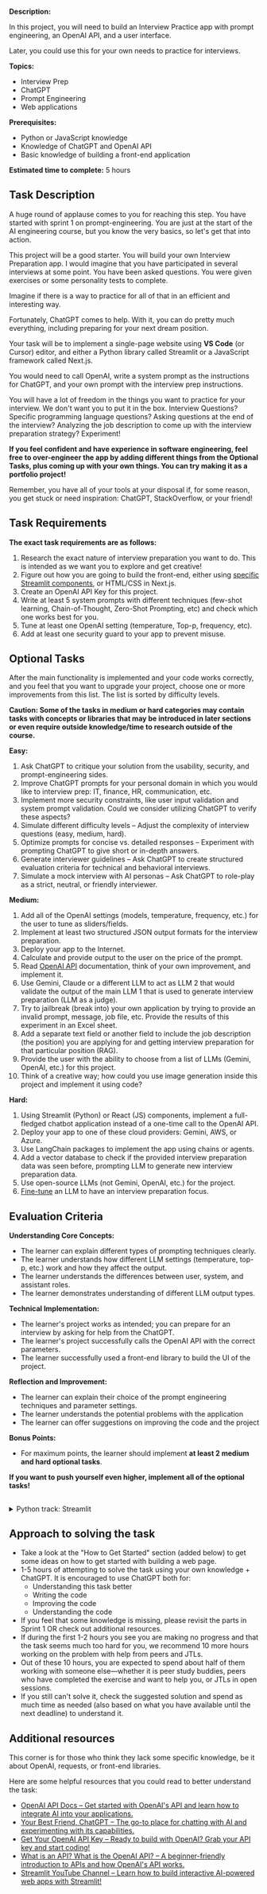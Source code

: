 **Description:**

In this project, you will need to build an Interview Practice app with prompt engineering, an OpenAI API, and a user interface.

Later, you could use this for your own needs to practice for interviews. 

**Topics:**

* Interview Prep 
* ChatGPT
* Prompt Engineering
* Web applications

**Prerequisites:**

* Python or JavaScript knowledge 
* Knowledge of ChatGPT and OpenAI API
* Basic knowledge of building a front-end application

**Estimated time to complete:** 5 hours

## Task Description

A huge round of applause comes to you for reaching this step. You have started with sprint 1 on prompt-engineering. You are just at the start of the AI engineering course, but you know the very basics, so let's get that into action.

This project will be a good starter. You will build your own Interview Preparation app. I would imagine that you have participated in several interviews at some point. You have been asked questions. You were given exercises or some personality tests to complete.

Imagine if there is a way to practice for all of that in an efficient and interesting way.

Fortunately, ChatGPT comes to help. With it, you can do pretty much everything, including preparing for your next dream position.

Your task will be to implement a single-page website using **VS Code** (or Cursor) editor, and either a Python library called Streamlit or a JavaScript framework called Next.js.

You would need to call OpenAI, write a system prompt as the instructions for ChatGPT, and your own prompt with the interview prep instructions.

You will have a lot of freedom in the things you want to practice for your interview. We don't want you to put it in the box. Interview Questions? Specific programming language questions? Asking questions at the end of the interview? Analyzing the job description to come up with the interview preparation strategy? Experiment!

**If you feel confident and have experience in software engineering, feel free to over-engineer the app by adding different things from the Optional Tasks, plus coming up with your own things. You can try making it as a portfolio project!**

Remember, you have all of your tools at your disposal if, for some reason, you get stuck or need inspiration: ChatGPT, StackOverflow, or your friend!

## Task Requirements

**The exact task requirements are as follows:**

1. Research the exact nature of interview preparation you want to do. This is intended as we want you to explore and get creative!
2. Figure out how you are going to build the front-end, either using [specific Streamlit components](https://streamlit.io/components?category=text), or HTML/CSS in Next.js.
3. Create an OpenAI API Key for this project.
4. Write at least 5 system prompts with different techniques (few-shot learning, Chain-of-Thought, Zero-Shot Prompting, etc) and check which one works best for you.
5. Tune at least one OpenAI setting (temperature, Top-p, frequency, etc).
6. Add at least one security guard to your app to prevent misuse.

## Optional Tasks

After the main functionality is implemented and your code works correctly, and you feel that you want to upgrade your project, choose one or more improvements from this list.
The list is sorted by difficulty levels. 

**Caution: Some of the tasks in medium or hard categories may contain tasks with concepts or libraries that may be introduced in later sections or even require outside knowledge/time to research outside of the course.**

**Easy:**
1. Ask ChatGPT to critique your solution from the usability, security, and prompt-engineering sides.
2. Improve ChatGPT prompts for your personal domain in which you would like to interview prep: IT, finance, HR, communication, etc.
3. Implement more security constraints, like user input validation and system prompt validation. Could we consider utilizing ChatGPT to verify these aspects?
4. Simulate different difficulty levels – Adjust the complexity of interview questions (easy, medium, hard).
5. Optimize prompts for concise vs. detailed responses – Experiment with prompting ChatGPT to give short or in-depth answers.
6. Generate interviewer guidelines – Ask ChatGPT to create structured evaluation criteria for technical and behavioral interviews.
7. Simulate a mock interview with AI personas – Ask ChatGPT to role-play as a strict, neutral, or friendly interviewer.

**Medium:**
1. Add all of the OpenAI settings (models, temperature, frequency, etc.) for the user to tune as sliders/fields.
2. Implement at least two structured JSON output formats for the interview preparation.
3. Deploy your app to the Internet. 
4. Calculate and provide output to the user on the price of the prompt.
5. Read [OpenAI API](https://platform.openai.com/docs/overview) documentation, think of your own improvement, and implement it.
6. Use Gemini, Claude or a different LLM to act as LLM 2 that would validate the output of the main LLM 1 that is used to generate interview preparation (LLM as a judge).
7. Try to jailbreak (break into) your own application by trying to provide an invalid prompt, message, job file, etc. Provide the results of this experiment in an Excel sheet.
8. Add a separate text field or another field to include the job description (the position) you are applying for and getting interview preparation for that particular position (RAG).
9. Provide the user with the ability to choose from a list of LLMs (Gemini, OpenAI, etc.) for this project.
10. Think of a creative way; how could you use image generation inside this project and implement it using code?

**Hard:**
1. Using Streamlit (Python) or React (JS) components, implement a full-fledged chatbot application instead of a one-time call to the OpenAI API.
2. Deploy your app to one of these cloud providers: Gemini, AWS, or Azure.
3. Use LangChain packages to implement the app using chains or agents.
4. Add a vector database to check if the provided interview preparation data was seen before, prompting LLM to generate new interview preparation data.
5. Use open-source LLMs (not Gemini, OpenAI, etc.) for the project.
6. [Fine-tune](https://platform.openai.com/docs/guides/fine-tuning) an LLM to have an interview preparation focus.

## Evaluation Criteria

**Understanding Core Concepts:**
* The learner can explain different types of prompting techniques clearly.
* The learner understands how different LLM settings (temperature, top-p, etc.) work and how they affect the output.
* The learner understands the differences between user, system, and assistant roles.
* The learner demonstrates understanding of different LLM output types.

**Technical Implementation:**
* The learner's project works as intended; you can prepare for an interview by asking for help from the ChatGPT.
* The learner's project successfully calls the OpenAI API with the correct parameters.
* The learner successfully used a front-end library to build the UI of the project.

 **Reflection and Improvement:**
* The learner can explain their choice of the prompt engineering techniques and parameter settings.
* The learner understands the potential problems with the application
* The learner can offer suggestions on improving the code and the project

**Bonus Points:**
* For maximum points, the learner should implement **at least 2 medium and hard optional tasks**.

**If you want to push yourself even higher, implement all of the optional tasks!**

## 

<details>

<summary>Python track: Streamlit</summary>

## How to get started with Streamlit

It is very likely that you are seeing and hearing about Streamlit for the first time. No worries!

It's a fantastic framework for creating interactive web apps using Python, particularly for **data visualization**, **machine learning demos**, and **quick prototyping**.

You don't need to know much about front-end things, like HTML, CSS, JS, React, or others, to build apps! Streamlit will do the basics of front-end for you by just writing Python code.

**Learning Streamlit:**

* You can get started by watching this [video](https://www.youtube.com/watch?v=D0D4Pa22iG0&ab_channel=pixegami). 
* After that, check out their [page](https://streamlit.io/). 
* Check their documentation on [page elements](https://docs.streamlit.io/develop/api-reference). 
* A good starting point could be their ["Get Started" section](https://docs.streamlit.io/get-started).
* Lastly, GeeksForGeeks also offers a good tutorial on [Streamlit](https://www.geeksforgeeks.org/a-beginners-guide-to-streamlit/).
* [YouTube short.](https://youtube.com/shorts/iPj6QKMd8qA?si=d0i19vdfr3x4jAn0)
* Tutorial on using Streamlit in [VS Code](https://www.youtube.com/watch?v=2siBrMsqF44&ab_channel=TechWithTim).

</details>

## 

## Approach to solving the task

* Take a look at the "How to Get Started" section (added below) to get some ideas on how to get started with building a web page.
* 1-5 hours of attempting to solve the task using your own knowledge + ChatGPT. It is encouraged to use ChatGPT both for:
    * Understanding this task better
    * Writing the code
    * Improving the code
    * Understanding the code
* If you feel that some knowledge is missing, please revisit the parts in Sprint 1 OR check out additional resources.
* If during the first 1-2 hours you see you are making no progress and that the task seems much too hard for you, we recommend 10 more hours working on the problem with help from peers and JTLs. 
* Out of these 10 hours, you are expected to spend about half of them working with someone else—whether it is peer study buddies, peers who have completed the exercise and want to help you, or JTLs in open sessions.
* If you still can't solve it, check the suggested solution and spend as much time as needed (also based on what you have available until the next deadline) to understand it.

## 

## Additional resources

This corner is for those who think they lack some specific knowledge, be it about OpenAI, requests, or front-end libraries. 

Here are some helpful resources that you could read to better understand the task:

* [OpenAI API Docs – Get started with OpenAI's API and learn how to integrate AI into your applications.](https://platform.openai.com/docs/api-reference/introduction)  
* [Your Best Friend, ChatGPT – The go-to place for chatting with AI and experimenting with its capabilities.](https://chatgpt.com/)  
* [Get Your OpenAI API Key – Ready to build with OpenAI? Grab your API key and start coding!](https://platform.openai.com/api-keys)  
* [What is an API? What is the OpenAI API? – A beginner-friendly introduction to APIs and how OpenAI's API works.](https://www.youtube.com/watch?v=hcyOajJfSLs&ab_channel=DataCamp)  
* [Streamlit YouTube Channel – Learn how to build interactive AI-powered web apps with Streamlit!](https://www.youtube.com/@streamlitofficial)  

